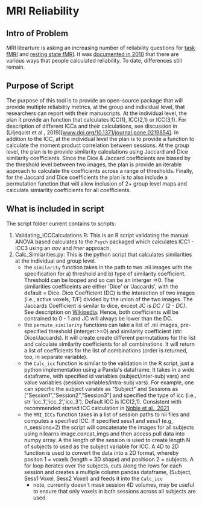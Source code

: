 # MRI Reliability

## Intro of Problem

MRI litearture is asking an increasing number of reliability questions for [task fMRI](https://doi.org/10.1177/0956797620916786) and [resting state fMRI](www.doi.org/10.1016/j.neuroimage.2019.116157). It was [documented in 2010](www.doi.org/10.1111/j.1749-6632.2010.05446.x) that there are various ways that people calculated reliability. To date, differences still remain.

## Purpose of Script

The purpose of this tool is to provide an open-source package that will provide multiple reliability metrics, at the group and individual level, that researchers can report with their manuscripts. At the individual level, the plan it provide an function that calculates ICC(1), ICC(2,1) or ICC(3,1). For description of different ICCs and their calculations, see discussion in (Liljequist et al., 2019)[www.doi.org/10.1371/journal.pone.0219854]. In addition to the ICC, at the individual level the plan is to provide a function to calculate the moment product correlation between sessions. At the group level, the plan is to provide similarity calculations using Jaccard and Dice similarity coefficients. Since the Dice & Jaccard coefficients are biased by the threshold level between two images, the plan is provide an iterable approach to calculate the coefficients across a range of thresholds. Finally, for the Jaccard and Dice coefficients the plan is to also include a permutation function that will allow inclusion of 2+ group level maps and calculate simiarlity coefficients for all coefficients. 

## What is included in script

The script folder current contains to scripts:

  1. Validating_ICCCalculations.R: This is an R script validating the manual ANOVA based calculates to the `Psych` packaged which calculates ICC1 - ICC3 using an *aov* and *lmer* approach.
  2. Calc_Similarities.py: This is the python script that calculates similarities at the individual and group level.
     - the `similarity` function takes in the path to two .nii images with the specification for a) threshold and b) type of similarity coefficient. Threshold can be looped and so can be an interger =>0. The similarities coefficeints are either 'Dice' or 'Jaccards', with the default = Dice. Dice Coefficient (DC) is the interaction of two images (i.e., active voxels, T/F) divided by the union of the two images. The Jaccards Coefficient is similar to dice, except JC is *DC / (2 - DC)*. See description on [Wikipedia](https://en.wikipedia.org/wiki/S%C3%B8rensen%E2%80%93Dice_coefficient). Hence, both coefficients will be contrained to 0 - 1 and JC will always be lower than the DC.
     - the `permute_similarity` functions can take a list of .nii images, pre-specified threshold (interger:>=0) and similarity coefficient (str: Dice/Jaccards). It will create create different permutations for the list and calculate similarity coefficients for all combinations. It will return a list of coefficients for the list of combinations (order is returned, too, in separate variable).
     - the `Calc_icc` function is similar to the validation in the R script, just a python implementation using a Panda's dataframe. It takes in a wide dataframe, with specified id variables (subject/inter-subj vars) and value variables (session variables/intra-subj vars). For example, one can specific the subject varable as "Subject" and Sessions as ["Session1","Session2","Session3"] and specified the type of icc (i.e., str 'icc_1','icc_2','icc_3'). Default ICC is ICC(2,1). Consistent with recommended started ICC calculation in [Noble et al., 2021](https://www.sciencedirect.com/science/article/pii/S235215462030200X)
     - the `MRI_ICCs` function takes in a list of session paths to nii files and computes a specified ICC. If specified sess1 and sess1 (e.g, n_sessions=2) the script will concatenate the images for all subjects using nilearns image.concat_imgs and then access pull data into numpy array. A the length of the session is used to create length N of subjects to used as the subject variable for ICC. A 4D to 2D function is used to convert the data into a 2D format, whereby positon 1 = voxels (length = 3D shape) and positioon 2 = subjects. A for loop iterates over the subjects, cuts along the rows for each session and creates a multiple column pandas dataframe, (Subject, Sess1 Voxel, Sess2 Voxel) and feeds it into the `Calc_icc`
       - note, currently doesn't mask session 4D volumes, may be useful to ensure that only voxels in both sessions across all subjects are used.
